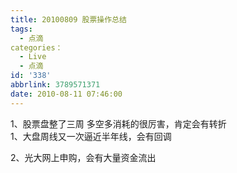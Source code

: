 ```yaml
---
title: 20100809 股票操作总结
tags:
  - 点滴
categories：
  - Live
  - 点滴
id: '338'
abbrlink: 3789571371
date: 2010-08-11 07:46:00
---
```


1、股票盘整了三周 多空多消耗的很厉害，肯定会有转折  
1、大盘周线又一次逼近半年线，会有回调  
  
2、光大网上申购，会有大量资金流出